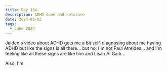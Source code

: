 ```yaml
---
title: Day 154.
description: ADHD dune and netorare
date: 2024-06-02
tags: 
  - June 2024
---
```


Jaiden's video about ADHD gets me a bit self-diagnosing about me having ADHD but like the signs is all there... but no, I'm not Paul Atreides... and I'm feeling like all these signs are like him and Lisan Al Gaib...

Also, I'm 